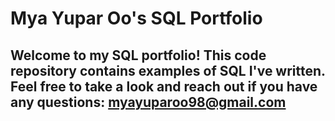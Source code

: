 # Mya Yupar Oo's SQL Portfolio 

## Welcome to my SQL portfolio! This code repository contains examples of SQL I've written. Feel free to take a look and reach out if you have any questions: myayuparoo98@gmail.com
